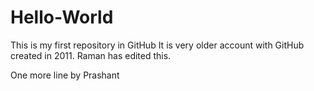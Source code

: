 # Hello-World
This is my first repository in GitHub
It is very older account with GitHub created in 2011.
Raman has edited this.
<p>One more line by Prashant</p>
